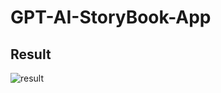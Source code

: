 ﻿# GPT-AI-StoryBook-App

## Result 
![result](https://github.com/Ruzanaaris/GPT-AI-StoryBook-App/assets/95346773/6fcba75a-09a0-432d-b0c6-77047296b503)
